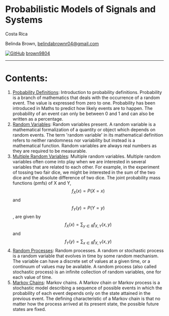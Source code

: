 # Probabilistic Models of Signals and Systems

Costa Rica

Belinda Brown, belindabrownr04@gmail.com

[![GitHub](https://img.shields.io/badge/--181717?logo=github&logoColor=ffffff)](https://github.com/)
[brown9804](https://github.com/brown9804)

----------

# Contents:

1. [Probability Definitions](./Probability_Definitions): Introduction to probability definitions. Probability is a branch of mathematics that deals with the occurrence of a random event. The value is expressed from zero to one. Probability has been introduced in Maths to predict how likely events are to happen. The probability of an event can only be between 0 and 1 and can also be written as a percentage.
2. [Random Variables](./Variables_Aleatorias): Random variables present. A random variable is a mathematical formalization of a quantity or object which depends on random events. The term 'random variable' in its mathematical definition refers to neither randomness nor variability but instead is a mathematical function. Random variables are always real numbers as they are required to be measurable.
3. [Multiple Random Variables](./VA_multiples): Multiple random variables. Multiple random variables often come into play when we are interested in several variables that are related to each other. For example, in the experiment of tossing two fair dice, we might be interested in the sum of the two dice and the absolute difference of two dice. The joint probability mass functions (pmfs) of X and Y, $$f_X(x) = P(X = x)$$ and $$f_Y(y) = P(Y = y)$$, are given by $$f_X(x) = \sum_{y \in R} f_{X,Y}(x,y)$$ and $$f_Y(y) = \sum_{x \in R} f_{X,Y}(x,y)$$
4. [Random Processes](./Procesos_aleatorios): Random processes. A random or stochastic process is a random variable that evolves in time by some random mechanism. The variable can have a discrete set of values at a given time, or a continuum of values may be available. A random process (also called stochastic process) is an infinite collection of random variables, one for each value of time.
5. [Markov Chains](./Cadenas_de_Markov): Markov chains.  A Markov chain or Markov process is a stochastic model describing a sequence of possible events in which the probability of each event depends only on the state attained in the previous event. The defining characteristic of a Markov chain is that no matter how the process arrived at its present state, the possible future states are fixed.
